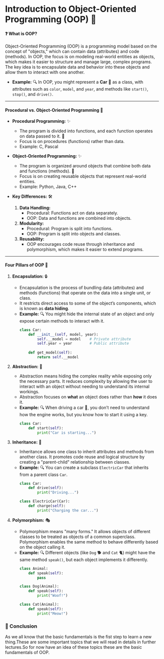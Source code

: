 # Introduction to Object-Oriented Programming (OOP) 🧱

#### ❓ **What is OOP?**   
Object-Oriented Programming (OOP) is a programming model based on the concept of "objects," which can contain data (attributes) and code (methods). In OOP, the focus is on modeling real-world entities as objects, which makes it easier to structure and manage large, complex programs. The key idea is to encapsulate data and behavior into these objects and allow them to interact with one another.  

- **Example:** 🔍
  In OOP, you might represent a **Car** 🚗 as a class, with attributes such as `color`, `model`, and `year`, and methods like `start()`, `stop()`, and `drive()`.  

---  

#### **Procedural vs. Object-Oriented Programming** 📢

- **Procedural Programming:** ✨ 
  - The program is divided into functions, and each function operates on data passed to it. 📝  
  - Focus is on procedures (functions) rather than data.  
  - Example: C, Pascal  

- **Object-Oriented Programming:** ✨
  - The program is organized around objects that combine both data and functions (methods). 🎨  
  - Focus is on creating reusable objects that represent real-world entities.  
  - Example: Python, Java, C++  

- **Key Differences:** 🛠️
  1. **Data Handling:**  
     - Procedural: Functions act on data separately.  
     - OOP: Data and functions are combined into objects.  
  2. **Modularity:**  
     - Procedural: Program is split into functions.  
     - OOP: Program is split into objects and classes.  
  3. **Reusability:**  
     - OOP encourages code reuse through inheritance and polymorphism, which makes it easier to extend programs.  

---  

#### **Four Pillars of OOP** 🚀  

1. **Encapsulation:** 🔒  
   - Encapsulation is the process of bundling data (attributes) and methods (functions) that operate on the data into a single unit, or class.  
   - It restricts direct access to some of the object’s components, which is known as **data hiding**.  
   - **Example:** 🔍
    You might hide the internal state of an object and only expose certain methods to interact with it.  
     ```python  
     class Car:  
         def __init__(self, model, year):  
             self.__model = model    # Private attribute  
             self.year = year        # Public attribute  
         
         def get_model(self):  
             return self.__model  
     ```  

2. **Abstraction:** 🎩  
   - Abstraction means hiding the complex reality while exposing only the necessary parts. It reduces complexity by allowing the user to interact with an object without needing to understand its internal workings.  
   - Abstraction focuses on **what** an object does rather than **how** it does it.  
   - **Example:** 🔍
    When driving a car 🚗, you don’t need to understand how the engine works, but you know how to start it using a key.  
     ```python  
     class Car:  
         def start(self):  
             print("Car is starting...")  
     ```  

3. **Inheritance:** 🧬  
   - Inheritance allows one class to inherit attributes and methods from another class. It promotes code reuse and logical structure by creating a "parent-child" relationship between classes.  
   - **Example:** 🔍 
    You can create a subclass `ElectricCar` that inherits from a parent class `Car`.  
     ```python  
     class Car:  
         def drive(self):  
             print("Driving...")  

     class ElectricCar(Car):  
         def charge(self):  
             print("Charging the car...")  
     ```  

4. **Polymorphism:** 🎭  
   - Polymorphism means "many forms." It allows objects of different classes to be treated as objects of a common superclass. Polymorphism enables the same method to behave differently based on the object calling it.  
   - **Example:** 🔍
    Different objects (like `Dog` 🐕 and `Cat` 🐈) might have the same method `speak()`, but each object implements it differently.  
     ```python  
     class Animal:  
         def speak(self):  
             pass  

     class Dog(Animal):  
         def speak(self):  
             print("Woof!")  

     class Cat(Animal):  
         def speak(self):  
             print("Meow!")  
     ```  

### 🏁 Conclusion 
As we all know that the basic fundamentals is the fist step to learn a new thing.These are some important topics that we will read in details in further lectures.So for now have an idea of these topics these are the basic fundamentals of OOP.  